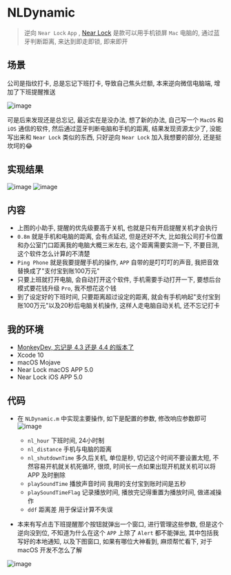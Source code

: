# NLDynamic

> 逆向 `Near Lock` `App` , [Near Lock](https://nearlock.me/) 是款可以用手机锁屏 `Mac` 电脑的, 通过蓝牙判断距离, 来达到即走即锁, 即来即开

## 场景
公司是指纹打卡, 总是忘记下班打卡, 导致自己焦头烂额, 本来逆向微信电脑端, 增加了下班提醒推送

![image](https://user-images.githubusercontent.com/19728934/49783226-1703b800-fd54-11e8-8b79-8c1a9ccc7dab.png)

可是后来发现还是总忘记, 最近实在是没办法, 想了新的办法, 自己写一个 `MacOS` 和 `iOS` 通信的软件, 然后通过蓝牙判断电脑和手机的距离, 结果发现资源太少了, 没能写出来和 `Near Lock` 类似的东西, 只好逆向 `Near Lock` 加入我想要的部分, 还是挺坎坷的😂

## 实现结果

![image](https://user-images.githubusercontent.com/19728934/49783599-4535c780-fd55-11e8-946b-1ffcda3a4a27.png)
![image](https://user-images.githubusercontent.com/19728934/49783618-567ed400-fd55-11e8-82a2-544e7966ed80.png)

## 内容

* 上图的小助手, 提醒的优先级要高于关机, 也就是只有开启提醒关机才会执行
* `0.8m` 就是手机和电脑的距离, 会有点延迟, 但是还好不大, 比如我公司打卡位置和办公室门口距离我的电脑大概三米左右, 这个距离需要实测一下, 不要目测, 这个软件怎么计算的不清楚
* `Ping Phone` 就是我要提醒手机的操作, `APP` 自带的是叮叮叮的声音, 我把音效替换成了"支付宝到账100万元"
* 只要上班就打开电脑, 会自动打开这个软件, 手机需要手动打开一下, 要想后台模式要花钱升级 `Pro`, 我不想花这个钱
* 到了设定好的下班时间, 只要距离超过设定的距离, 就会有手机响起"支付宝到账100万元"以及20秒后电脑关机操作, 这样人走电脑自动关机, 还不忘记打卡

## 我的环境
* [MonkeyDev, 忘记是 4.3 还是 4.4 的版本了](https://github.com/AloneMonkey/MonkeyDev)
* Xcode 10
* macOS Mojave
* Near Lock macOS APP 5.0
* Near Lock iOS APP 5.0

## 代码

* 在 `NLDynamic.m` 中实现主要操作, 如下是配置的参数, 修改响应参数即可
![image](https://user-images.githubusercontent.com/19728934/49784276-aced1200-fd57-11e8-88f5-bfe400ca1f8a.png)

  * `nl_hour` 下班时间, 24小时制
  * `nl_distance` 手机与电脑的距离 
  * `nl_shutdownTime` 多久后关机, 单位是秒, 切记这个时间不要设置太短, 不然容易开机就关机死循环, 很烦, 时间长一点如果出现开机就关机可以将 APP 及时删除
  * `playSoundTime` 播放声音时间 我用的支付宝到账时间是五秒
  * `playSoundTimeFlag` 记录播放时间, 播放完记得重置为播放时间, 做递减操作
  * `ddf` 距离差 用于保证计算不失误

* 本来有写点击下班提醒那个按钮就弹出一个窗口, 进行管理这些参数, 但是这个逆向没到位, 不知道为什么在这个 `APP` 上除了 `Alert` 都不能弹出, 其中包括我写好的本地通知, 以及下图窗口, 如果有哪位大神看到, 麻烦帮忙看下, 对于 macOS 开发不怎么了解

![image](https://user-images.githubusercontent.com/19728934/49784583-c6428e00-fd58-11e8-8513-b298dc52fe45.png)



